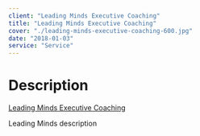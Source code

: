 ```yaml
---
client: "Leading Minds Executive Coaching"
title: "Leading Minds Executive Coaching"
cover: "./leading-minds-executive-coaching-600.jpg"
date: "2018-01-03"
service: "Service"
---
```

# Description

[Leading Minds Executive Coaching](https://leadingmindsexecutivecoaching.com/)

Leading Minds description